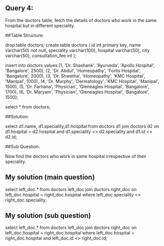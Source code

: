 ## Query 4:

From the doctors table, fetch the details of doctors who work in the same hospital but in different speciality.

##Table Structure:

drop table doctors;
create table doctors
(
id int primary key,
name varchar(50) not null,
speciality varchar(100),
hospital varchar(50),
city varchar(50),
consultation_fee int
);

insert into doctors values
(1, 'Dr. Shashank', 'Ayurveda', 'Apollo Hospital', 'Bangalore', 2500),
(2, 'Dr. Abdul', 'Homeopathy', 'Fortis Hospital', 'Bangalore', 2000),
(3, 'Dr. Shwetha', 'Homeopathy', 'KMC Hospital', 'Manipal', 1000),
(4, 'Dr. Murphy', 'Dermatology', 'KMC Hospital', 'Manipal', 1500),
(5, 'Dr. Farhana', 'Physician', 'Gleneagles Hospital', 'Bangalore', 1700),
(6, 'Dr. Maryam', 'Physician', 'Gleneagles Hospital', 'Bangalore', 1500);

select * from doctors;

##Solution:

select d1.name, d1.speciality,d1.hospital
from doctors d1
join doctors d2
on d1.hospital = d2.hospital and d1.speciality <> d2.speciality
and d1.id <> d2.id;



##Sub Question:

Now find the doctors who work in same hospital irrespective of their speciality.

## My solution (main question)
select left_doc.*
from doctors left_doc join doctors right_doc on left_doc.hospital = right_doc.hospital
where left_doc.speciality <> right_doc.speciality;

## My solution (sub question)
select left_doc.*
from doctors left_doc join doctors right_doc on left_doc.hospital = right_doc.hospital
where left_doc.hospital = right_doc.hospital and left_doc.id <> right_doc.id;
